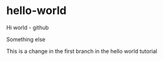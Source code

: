 # hello-world
Hi world - github


Something else 

This is a change in the first branch in the hello world tutorial
